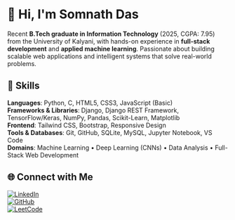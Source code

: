 # 👋 Hi, I'm Somnath Das

Recent **B.Tech graduate in Information Technology** (2025, CGPA: 7.95) from the University of Kalyani, with hands-on experience in **full-stack development** and **applied machine learning**. Passionate about building scalable web applications and intelligent systems that solve real-world problems.

## 💼 Skills  
**Languages**: Python, C, HTML5, CSS3, JavaScript (Basic)  
**Frameworks & Libraries**: Django, Django REST Framework, TensorFlow/Keras, NumPy, Pandas, Scikit-Learn, Matplotlib  
**Frontend**: Tailwind CSS, Bootstrap, Responsive Design  
**Tools & Databases**: Git, GitHub, SQLite, MySQL, Jupyter Notebook, VS Code  
**Domains**: Machine Learning • Deep Learning (CNNs) • Data Analysis • Full-Stack Web Development

## 🌐 Connect with Me  
[![LinkedIn](https://img.shields.io/badge/LinkedIn-0A66C2?style=flat&logo=linkedin&logoColor=white)](https://www.linkedin.com/in/dassomnath99)  
[![GitHub](https://img.shields.io/badge/GitHub-181717?style=flat&logo=github&logoColor=white)](https://github.com/dassomnath99)  
[![LeetCode](https://img.shields.io/badge/LeetCode-FFA116?style=flat&logo=leetcode&logoColor=black)](https://leetcode.com/dassomnath99)
